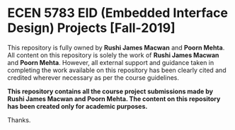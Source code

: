 # ECEN 5783 EID (Embedded Interface Design) Projects [Fall-2019]

This repository is fully owned by **Rushi James Macwan** and **Poorn Mehta**. All content on this repository is solely the work of **Rushi James Macwan** and **Poorn Mehta**. However, all external support and guidance taken in completing the work available on this repository has been clearly cited and credited wherever necessary as per the course guidelines.

**This repository contains all the course project submissions made by Rushi James Macwan and Poorn Mehta. The content on this repository has been created only for academic purposes.**

Thanks.

